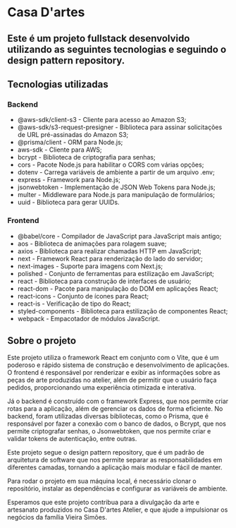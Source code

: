 # Casa D'artes

## Este é um projeto fullstack desenvolvido utilizando as seguintes tecnologias e seguindo o design pattern repository.

## Tecnologias utilizadas
### Backend
- @aws-sdk/client-s3 - Cliente para acesso ao Amazon S3;
- @aws-sdk/s3-request-presigner - Biblioteca para assinar solicitações de URL pré-assinadas do Amazon S3;
- @prisma/client - ORM para Node.js;
- aws-sdk - Cliente para AWS;
- bcrypt - Biblioteca de criptografia para senhas;
- cors - Pacote Node.js para habilitar o CORS com várias opções;
- dotenv - Carrega variáveis de ambiente a partir de um arquivo .env;
- express - Framework para Node.js;
- jsonwebtoken - Implementação de JSON Web Tokens para Node.js;
- multer - Middleware para Node.js para manipulação de formulários;
- uuid - Biblioteca para gerar UUIDs.

### Frontend
- @babel/core - Compilador de JavaScript para JavaScript mais antigo;
- aos - Biblioteca de animações para rolagem suave;
- axios - Biblioteca para realizar chamadas HTTP em JavaScript;
- next - Framework React para renderização do lado do servidor;
- next-images - Suporte para imagens com Next.js;
- polished - Conjunto de ferramentas para estilização em JavaScript;
- react - Biblioteca para construção de interfaces de usuário;
- react-dom - Pacote para manipulação do DOM em aplicações React;
- react-icons - Conjunto de ícones para React;
- react-is - Verificação de tipo do React;
- styled-components - Biblioteca para estilização de componentes React;
- webpack - Empacotador de módulos JavaScript.

## Sobre o projeto

Este projeto utiliza o framework React em conjunto com o Vite, que é um poderoso e rápido sistema de construção e desenvolvimento de aplicações. O frontend é responsável por renderizar e exibir as informações sobre as peças de arte produzidas no atelier, além de permitir que o usuário faça pedidos, proporcionando uma experiência otimizada e interativa.

Já o backend é construído com o framework Express, que nos permite criar rotas para a aplicação, além de gerenciar os dados de forma eficiente. No backend, foram utilizadas diversas bibliotecas, como o Prisma, que é responsável por fazer a conexão com o banco de dados, o Bcrypt, que nos permite criptografar senhas, o Jsonwebtoken, que nos permite criar e validar tokens de autenticação, entre outras.

Este projeto segue o design pattern repository, que é um padrão de arquitetura de software que nos permite separar as responsabilidades em diferentes camadas, tornando a aplicação mais modular e fácil de manter.

Para rodar o projeto em sua máquina local, é necessário clonar o repositório, instalar as dependências e configurar as variáveis de ambiente. 

Esperamos que este projeto contribua para a divulgação da arte e artesanato produzidos no Casa D'artes Atelier, e que ajude a impulsionar os negócios da família Vieira Simões.
